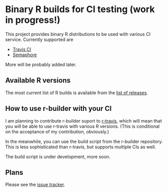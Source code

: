 
# Binary R builds for CI testing (work in progress!)

This project provides binary R distributions to be used with various CI
service. Currently supported are
* [Travis CI](http://travis-ci.org)
* [Semaphore](http://semaphoreapp.com)

More will be probably added later.

## Available R versions

The most current list of R builds is available from the
[list of releases](https://github.com/metacran/r-builder/releases).

## How to use r-builder with your CI

I am planning to contribute r-builder suport to
[r-travis](https://github.com/craigcitro/r-travis), which will
mean that you will be able to use r-travis with various R versions.
(This is conditional on the acceptance of my contribution, obviously.)

In the meanwhile, you can use the build script from the
r-builder repository. This is less sophisticated than r-travis,
but supports multiple CIs as well.

The build script is under development, more soon.

## Plans

Please see the [issue tracker](https://github.com/metacran/r-builder/issues).
